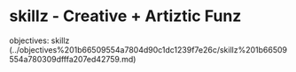 # skillz - Creative + Artiztic Funz

objectives: skillz (../objectives%201b66509554a7804d90c1dc1239f7e26c/skillz%201b66509554a780309dfffa207ed42759.md)